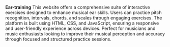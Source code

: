 **Ear-training**
This website offers a comprehensive suite of interactive exercises designed to enhance musical ear skills.
Users can practice pitch recognition, intervals, chords, and scales through engaging exercises.
The platform is built using HTML, CSS, and JavaScript, ensuring a responsive and user-friendly experience across devices. 
Perfect for musicians and music enthusiasts looking to improve their musical perception and accuracy through focused and structured practice sessions.